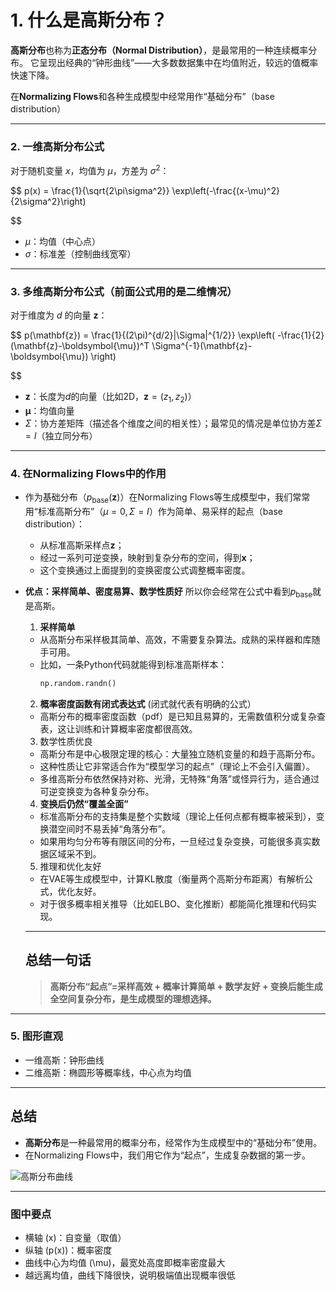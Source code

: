 # 1. 什么是高斯分布？

**高斯分布**也称为**正态分布（Normal Distribution）**，是最常用的一种连续概率分布。
它呈现出经典的“钟形曲线”——大多数数据集中在均值附近，较远的值概率快速下降。

在**Normalizing Flows**和各种生成模型中经常用作“基础分布”（base distribution）

---

### 2. 一维高斯分布公式

对于随机变量 $x$，均值为 $\mu$，方差为 $\sigma^2$：

$$
p(x) = \frac{1}{\sqrt{2\pi\sigma^2}} \exp\left(-\frac{(x-\mu)^2}{2\sigma^2}\right)

$$

- $\mu$：均值（中心点）
- $\sigma$：标准差（控制曲线宽窄）

---

### 3. 多维高斯分布公式（前面公式用的是二维情况）

对于维度为 $d$ 的向量 $\mathbf{z}$：

$$
p(\mathbf{z}) = \frac{1}{(2\pi)^{d/2}|\Sigma|^{1/2}} \exp\left( -\frac{1}{2} (\mathbf{z}-\boldsymbol{\mu})^T \Sigma^{-1}(\mathbf{z}-\boldsymbol{\mu}) \right)

$$

- $\mathbf{z}$：长度为$d$的向量（比如2D，$\mathbf{z}=(z_1, z_2)$）
- $\boldsymbol{\mu}$：均值向量
- $\Sigma$：协方差矩阵（描述各个维度之间的相关性）；最常见的情况是单位协方差$\Sigma=I$（独立同分布）

---

### 4. 在Normalizing Flows中的作用

- 作为基础分布（$p_{\text{base}}(\mathbf{z})$）在Normalizing Flows等生成模型中，我们常常用“标准高斯分布”（$\mu=0, \Sigma=I$）作为简单、易采样的起点（base distribution）：

  - 从标准高斯采样点$\mathbf{z}$；
  - 经过一系列可逆变换，映射到复杂分布的空间，得到$\mathbf{x}$；
  - 这个变换通过上面提到的变换密度公式调整概率密度。
- **优点：采样简单、密度易算、数学性质好**
  所以你会经常在公式中看到$p_{\text{base}}$就是高斯。

  1. **采样简单**

  * 从高斯分布采样极其简单、高效，不需要复杂算法。成熟的采样器和库随手可用。
  * 比如，一条Python代码就能得到标准高斯样本：
    ```python
    np.random.randn()
    ```

  2. **概率密度函数有闭式表达式** (闭式就代表有明确的公式）

  * 高斯分布的概率密度函数（pdf）是已知且易算的，无需数值积分或复杂查表，这让训练和计算概率密度都很高效。

  3. 数学性质优良

  * 高斯分布是中心极限定理的核心：大量独立随机变量的和趋于高斯分布。
  * 这种性质让它非常适合作为“模型学习的起点”（理论上不会引入偏置）。
  * 多维高斯分布依然保持对称、光滑，无特殊“角落”或怪异行为，适合通过可逆变换变为各种复杂分布。

  4. **变换后仍然“覆盖全面”**

  * 标准高斯分布的支持集是整个实数域（理论上任何点都有概率被采到），变换潜空间时不易丢掉“角落分布”。
  * 如果用均匀分布等有限区间的分布，一旦经过复杂变换，可能很多真实数据区域采不到。

  5. 推理和优化友好

  * 在VAE等生成模型中，计算KL散度（衡量两个高斯分布距离）有解析公式，优化友好。
  * 对于很多概率相关推导（比如ELBO、变化推断）都能简化推理和代码实现。

  ---

  ## 总结一句话


  > **高斯分布“起点”=采样高效 + 概率计算简单 + 数学友好 + 变换后能生成全空间复杂分布，是生成模型的理想选择。**
  >

---

### 5. 图形直观

- 一维高斯：钟形曲线
- 二维高斯：椭圆形等概率线，中心点为均值

---

## 总结

- **高斯分布**是一种最常用的概率分布，经常作为生成模型中的“基础分布”使用。
- 在Normalizing Flows中，我们用它作为“起点”，生成复杂数据的第一步。

![高斯分布曲线](https://upload.wikimedia.org/wikipedia/commons/8/8c/Standard_deviation_diagram.svg)

---

### 图中要点

- 横轴 \(x\)：自变量（取值）
- 纵轴 \(p(x)\)：概率密度
- 曲线中心为均值 \(\mu\)，最宽处高度即概率密度最大
- 越远离均值，曲线下降很快，说明极端值出现概率很低
